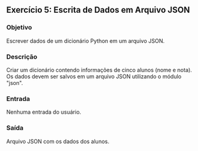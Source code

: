 
## Exercício 5: Escrita de Dados em Arquivo JSON

### Objetivo
Escrever dados de um dicionário Python em um arquivo JSON.

### Descrição
Criar um dicionário contendo informações de cinco alunos (nome e nota). Os dados devem ser salvos em um arquivo JSON utilizando o módulo "json".

### Entrada
Nenhuma entrada do usuário.

### Saída
Arquivo JSON com os dados dos alunos.
